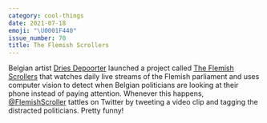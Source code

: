 ```yaml
---
category: cool-things
date: 2021-07-18
emoji: "\U0001F440"
issue_number: 70
title: The Flemish Scrollers
---
```


Belgian artist [Dries Depoorter](https://driesdepoorter.be/?utm_campaign=Dynamically%20Typed&utm_medium=email&utm_source=Revue%20newsletter) launched a project called [The Flemish Scrollers](https://driesdepoorter.be/theflemishscrollers/?utm_campaign=Dynamically%20Typed&utm_medium=email&utm_source=Revue%20newsletter) that watches daily live streams of the Flemish parliament and uses computer vision to detect when Belgian politicians are looking at their phone instead of paying attention.
Whenever this happens, [@FlemishScroller](https://twitter.com/FlemishScroller?utm_campaign=Dynamically%20Typed&utm_medium=email&utm_source=Revue%20newsletter) tattles on Twitter by tweeting a video clip and tagging the distracted politicians.
Pretty funny!